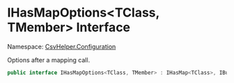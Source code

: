 # IHasMapOptions&lt;TClass, TMember&gt; Interface

Namespace: [CsvHelper.Configuration](/api/CsvHelper.Configuration)

Options after a mapping call.

```cs
public interface IHasMapOptions<TClass, TMember> : IHasMap<TClass>, IBuildableClass<TClass>, IHasTypeConverter<TClass, TMember>, IHasIndex<TClass, TMember>, IHasName<TClass, TMember>, IHasOptional<TClass, TMember>, IHasConvertUsing<TClass, TMember>, IHasDefault<TClass, TMember>, IHasConstant<TClass, TMember>, IHasValidate<TClass, TMember>
```
